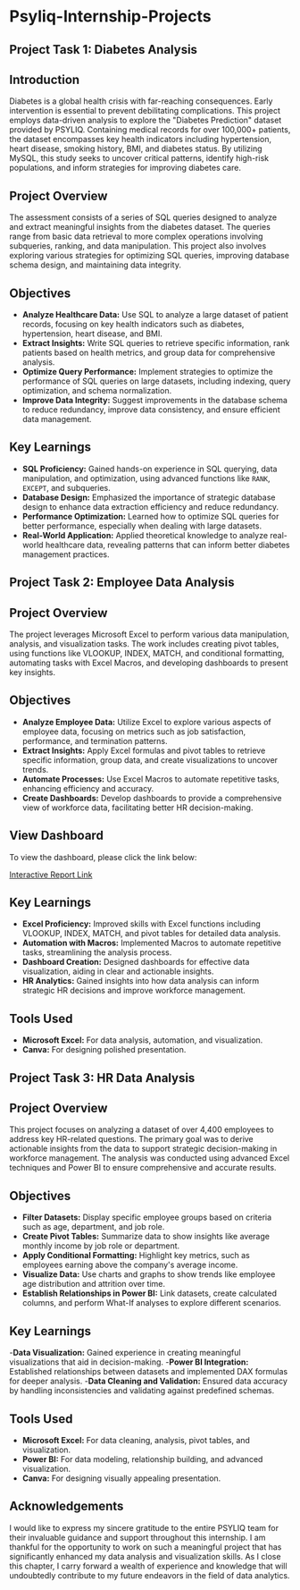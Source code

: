# Psyliq-Internship-Projects
## Project Task 1: Diabetes Analysis

## Introduction
Diabetes is a global health crisis with far-reaching consequences. Early intervention is essential to prevent debilitating complications. This project employs data-driven analysis to explore the "Diabetes Prediction" dataset provided by PSYLIQ. Containing medical records for over 100,000+ patients, the dataset encompasses key health indicators including hypertension, heart disease, smoking history, BMI, and diabetes status. By utilizing MySQL, this study seeks to uncover critical patterns, identify high-risk populations, and inform strategies for improving diabetes care.

## Project Overview
The assessment consists of a series of SQL queries designed to analyze and extract meaningful insights from the diabetes dataset. The queries range from basic data retrieval to more complex operations involving subqueries, ranking, and data manipulation. This project also involves exploring various strategies for optimizing SQL queries, improving database schema design, and maintaining data integrity.

## Objectives
- **Analyze Healthcare Data:** Use SQL to analyze a large dataset of patient records, focusing on key health indicators such as diabetes, hypertension, heart disease, and BMI.
- **Extract Insights:** Write SQL queries to retrieve specific information, rank patients based on health metrics, and group data for comprehensive analysis.
- **Optimize Query Performance:** Implement strategies to optimize the performance of SQL queries on large datasets, including indexing, query optimization, and schema normalization.
- **Improve Data Integrity:** Suggest improvements in the database schema to reduce redundancy, improve data consistency, and ensure efficient data management.

## Key Learnings
- **SQL Proficiency:** Gained hands-on experience in SQL querying, data manipulation, and optimization, using advanced functions like `RANK`, `EXCEPT`, and subqueries.
- **Database Design:** Emphasized the importance of strategic database design to enhance data extraction efficiency and reduce redundancy.
- **Performance Optimization:** Learned how to optimize SQL queries for better performance, especially when dealing with large datasets.
- **Real-World Application:** Applied theoretical knowledge to analyze real-world healthcare data, revealing patterns that can inform better diabetes management practices.

## Project Task 2: Employee Data Analysis

## Project Overview
The project leverages Microsoft Excel to perform various data manipulation, analysis, and visualization tasks. The work includes creating pivot tables, using functions like VLOOKUP, INDEX, MATCH, and conditional formatting, automating tasks with Excel Macros, and developing dashboards to present key insights.

## Objectives
- **Analyze Employee Data:** Utilize Excel to explore various aspects of employee data, focusing on metrics such as job satisfaction, performance, and termination patterns.
- **Extract Insights:** Apply Excel formulas and pivot tables to retrieve specific information, group data, and create visualizations to uncover trends.
- **Automate Processes:** Use Excel Macros to automate repetitive tasks, enhancing efficiency and accuracy.
- **Create Dashboards:** Develop dashboards to provide a comprehensive view of workforce data, facilitating better HR decision-making.

## View Dashboard

To view the dashboard, please click the link below:

[Interactive Report Link](https://github.com/user-attachments/assets/093ddbac-8703-4104-b0cc-244e1379c8b4)


## Key Learnings
- **Excel Proficiency:** Improved skills with Excel functions including VLOOKUP, INDEX, MATCH, and pivot tables for detailed data analysis.
- **Automation with Macros:** Implemented Macros to automate repetitive tasks, streamlining the analysis process.
- **Dashboard Creation:** Designed dashboards for effective data visualization, aiding in clear and actionable insights.
- **HR Analytics:** Gained insights into how data analysis can inform strategic HR decisions and improve workforce management.

## Tools Used
- **Microsoft Excel:** For data analysis, automation, and visualization.
- **Canva:** For designing polished presentation.

## Project Task 3: HR Data Analysis

## Project Overview
This project focuses on analyzing a dataset of over 4,400 employees to address key HR-related questions. The primary goal was to derive actionable insights from the data to support strategic decision-making in workforce management. The analysis was conducted using advanced Excel techniques and Power BI to ensure comprehensive and accurate results.

## Objectives
- **Filter Datasets:** Display specific employee groups based on criteria such as age, department, and job role.
- **Create Pivot Tables:** Summarize data to show insights like average monthly income by job role or department.
- **Apply Conditional Formatting:** Highlight key metrics, such as employees earning above the company's average income.
- **Visualize Data:** Use charts and graphs to show trends like employee age distribution and attrition over time.
- **Establish Relationships in Power BI:** Link datasets, create calculated columns, and perform What-If analyses to explore different scenarios.
  
## Key Learnings
-**Data Visualization:** Gained experience in creating meaningful visualizations that aid in decision-making.
-**Power BI Integration:** Established relationships between datasets and implemented DAX formulas for deeper analysis.
-**Data Cleaning and Validation:** Ensured data accuracy by handling inconsistencies and validating against predefined schemas.

## Tools Used
- **Microsoft Excel:** For data cleaning, analysis, pivot tables, and visualization.
- **Power BI:** For data modeling, relationship building, and advanced visualization.
- **Canva:** For designing visually appealing presentation.

## Acknowledgements
I would like to express my sincere gratitude to the entire PSYLIQ team for their invaluable guidance and support throughout this internship. I am thankful for the opportunity to work on such a meaningful project that has significantly enhanced my data analysis and visualization skills. As I close this chapter, I carry forward a wealth of experience and knowledge that will undoubtedly contribute to my future endeavors in the field of data analytics.
